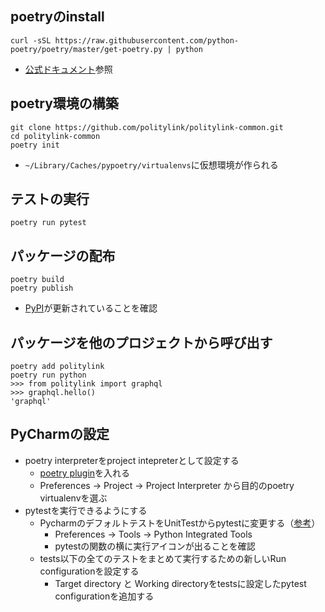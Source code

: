 ## poetryのinstall
```
curl -sSL https://raw.githubusercontent.com/python-poetry/poetry/master/get-poetry.py | python
```
* [公式ドキュメント](https://python-poetry.org/docs/)参照

## poetry環境の構築
```
git clone https://github.com/politylink/politylink-common.git
cd politylink-common
poetry init
```
* `~/Library/Caches/pypoetry/virtualenvs`に仮想環境が作られる

## テストの実行
```
poetry run pytest
```

## パッケージの配布
```
poetry build
poetry publish
```
* [PyPI](https://pypi.org/project/politylink/)が更新されていることを確認

## パッケージを他のプロジェクトから呼び出す
```
poetry add politylink
poetry run python
>>> from politylink import graphql
>>> graphql.hello()
'graphql'
```

## PyCharmの設定
* poetry interpreterをproject intepreterとして設定する
    * [poetry plugin](https://plugins.jetbrains.com/plugin/14307-poetry)を入れる
    * Preferences -> Project -> Project Interpreter から目的のpoetry virtualenvを選ぶ
* pytestを実行できるようにする
   * PycharmのデフォルトテストをUnitTestからpytestに変更する（[参考](https://pleiades.io/help/pycharm/pytest.html)）
      * Preferences -> Tools -> Python Integrated Tools
      * pytestの関数の横に実行アイコンが出ることを確認
   * tests以下の全てのテストをまとめて実行するための新しいRun configurationを設定する
        * Target directory と Working directoryをtestsに設定したpytest configurationを追加する
